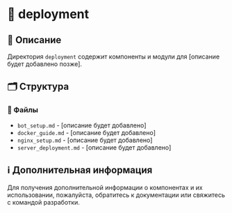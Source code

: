 # 📁 deployment

## 📝 Описание
Директория `deployment` содержит компоненты и модули для [описание будет добавлено позже].

## 🗂️ Структура

### 📄 Файлы

- `bot_setup.md` - [описание будет добавлено]
- `docker_guide.md` - [описание будет добавлено]
- `nginx_setup.md` - [описание будет добавлено]
- `server_deployment.md` - [описание будет добавлено]

## ℹ️ Дополнительная информация

Для получения дополнительной информации о компонентах и их использовании, пожалуйста, обратитесь к документации или свяжитесь с командой разработки.
